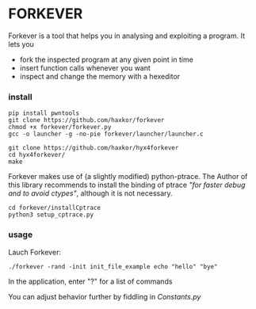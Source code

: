 
# FORKEVER

Forkever is a tool that helps you in analysing and exploiting a program.
It lets you
- fork the inspected program at any given point in time 
- insert function calls whenever you want
- inspect and change the memory with a hexeditor


### install
    pip install pwntools
    git clone https://github.com/haxkor/forkever
    chmod +x forkever/forkever.py
    gcc -o launcher -g -no-pie forkever/launcher/launcher.c
    
    git clone https://github.com/haxkor/hyx4forkever
    cd hyx4forkever/
    make
    
Forkever makes use of (a slightly modified) python-ptrace.
The Author of this library recommends to install the binding of ptrace *"for faster debug and to avoid ctypes"*, although it is not necessary. 

    cd forkever/installCptrace
    python3 setup_cptrace.py
    
### usage
Lauch Forkever:

    ./forkever -rand -init init_file_example echo "hello" "bye"
    
In the application, enter "?" for a list of commands

You can adjust behavior further by fiddling in *Constants.py*
   
   
    
    

    
    

    

